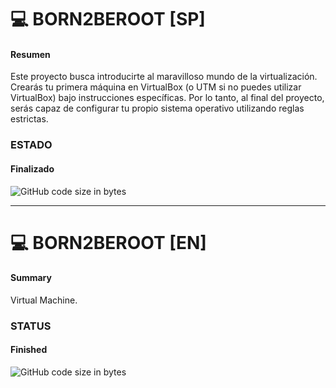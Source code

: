 # :computer: BORN2BEROOT [SP]

#### Resumen

Este proyecto busca introducirte al maravilloso mundo de la virtualización.
Crearás tu primera máquina en VirtualBox (o UTM si no puedes utilizar VirtualBox)
bajo instrucciones específicas. Por lo tanto, al final del proyecto, serás capaz de configurar
tu propio sistema operativo utilizando reglas estrictas.

### ESTADO
#### Finalizado

![GitHub code size in bytes](https://img.shields.io/badge/RESULTADO-115%25-green)

<hr/>

# :computer: BORN2BEROOT [EN]
#### Summary
Virtual Machine.

### STATUS
#### Finished

![GitHub code size in bytes](https://img.shields.io/badge/RESULT-115%25-green)
